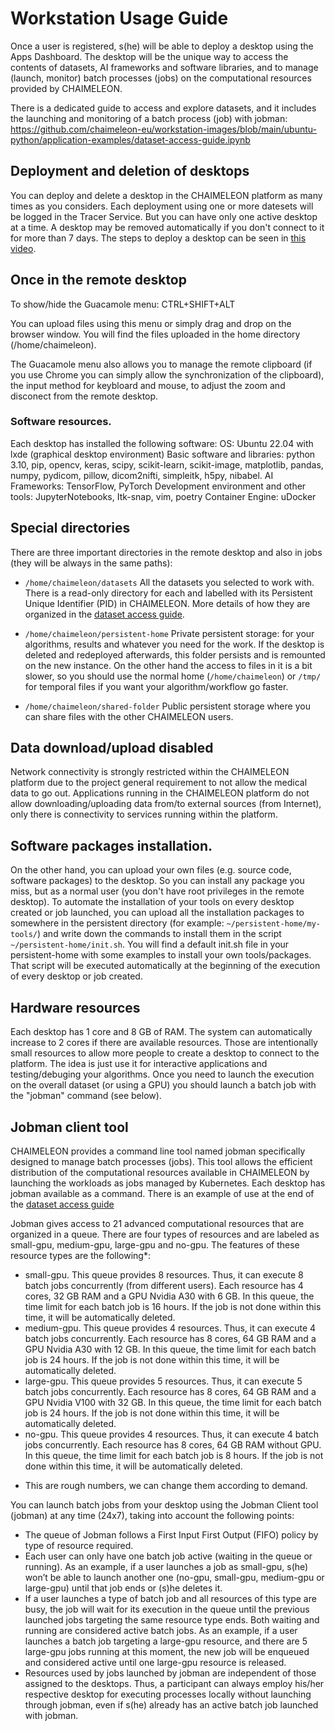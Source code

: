 # Workstation Usage Guide
Once a user is registered, s(he) will be able to deploy a desktop using the Apps Dashboard. 
The desktop will be the unique way to access the contents of datasets, AI frameworks and software libraries, 
and to manage (launch, monitor) batch processes (jobs) on the computational resources provided by CHAIMELEON.

There is a dedicated guide to access and explore datasets, 
and it includes the launching and monitoring of a batch process (job) with jobman:
https://github.com/chaimeleon-eu/workstation-images/blob/main/ubuntu-python/application-examples/dataset-access-guide.ipynb

## Deployment and deletion of desktops
You can deploy and delete a desktop in the CHAIMELEON platform as many times as you considers. 
Each deployment using one or more datesets will be logged in the Tracer Service.
But you can have only one active desktop at a time. 
A desktop may be removed automatically if you don't connect to it for more than 7 days.
The steps to deploy a desktop can be seen in [this video](https://drive.google.com/file/d/1KQxLBEtO_iw08JlfNtDZdKgICZJ2RD_N).

## Once in the remote desktop
To show/hide the Guacamole menu: CTRL+SHIFT+ALT

You can upload files using this menu or simply drag and drop on the browser window. 
You will find the files uploaded in the home directory (/home/chaimeleon).

The Guacamole menu also allows you to manage the remote clipboard (if you use Chrome you can simply allow the synchronization of the clipboard),
the input method for keybloard and mouse, to adjust the zoom and disconect from the remote desktop.

### Software resources. 
Each desktop has installed the following software:
  OS: Ubuntu 22.04 with lxde (graphical desktop environment)
  Basic software and libraries: python 3.10, pip, opencv, keras, scipy, scikit-learn, scikit-image, matplotlib, pandas, numpy, pydicom, pillow, dicom2nifti, simpleitk, h5py, nibabel.
  AI Frameworks: TensorFlow, PyTorch
  Development environment and other tools: JupyterNotebooks, Itk-snap, vim, poetry
  Container Engine: uDocker

## Special directories
There are three important directories in the remote desktop and also in jobs (they will be always in the same paths):
  - `/home/chaimeleon/datasets`
    All the datasets you selected to work with. 
    There is a read-only directory for each and labelled with its Persistent Unique Identifier (PID) in CHAIMELEON.
    More details of how they are organized in the [dataset access guide](https://github.com/chaimeleon-eu/workstation-images/blob/main/ubuntu-python/application-examples/dataset-access-guide.ipynb).
    
  - `/home/chaimeleon/persistent-home`
    Private persistent storage: for your algorithms, results and whatever you need for the work.
    If the desktop is deleted and redeployed afterwards, this folder persists and is remounted on the new instance.
    On the other hand the access to files in it is a bit slower, so you should use the normal home (`/home/chaimeleon`) or `/tmp/` for temporal files if you want your algorithm/workflow go faster.
    
  - `/home/chaimeleon/shared-folder`
    Public persistent storage where you can share files with the other CHAIMELEON users.

## Data download/upload disabled 
Network connectivity is strongly restricted within the CHAIMELEON platform due to the project general requirement to not allow the medical data to go out.
Applications running in the CHAIMELEON platform do not allow downloading/uploading data from/to external sources (from Internet), 
only there is connectivity to services running within the platform.

## Software packages installation. 
On the other hand, you can upload your own files (e.g. source code, software packages) to the desktop. 
So you can install any package you miss, but as a normal user (you don't have root privileges in the remote desktop).
To automate the installation of your tools on every desktop created or job launched, 
you can upload all the installation packages to somewhere in the persistent directory 
(for example: `~/persistent-home/my-tools/`) and write down the commands to install them in the script `~/persistent-home/init.sh`. 
You will find a default init.sh file in your persistent-home with some examples to install your own tools/packages.
That script will be executed automatically at the beginning of the execution of every desktop or job created.

## Hardware resources
Each desktop has 1 core and 8 GB of RAM. The system can automatically increase to 2 cores if there are available resources.
Those are intentionally small resources to allow more people to create a desktop to connect to the platform. 
The idea is just use it for interactive applications and testing/debuging your algorithms. 
Once you need to launch the execution on the overall dataset (or using a GPU) you should launch a batch job with the "jobman" command (see below).

## Jobman client tool 
CHAIMELEON provides a command line tool named jobman specifically designed to manage batch processes (jobs). 
This tool allows the efficient distribution of the computational resources available in CHAIMELEON by launching the workloads as jobs managed by Kubernetes. 
Each desktop has jobman available as a command. 
There is an example of use at the end of the [dataset access guide](https://github.com/chaimeleon-eu/workstation-images/blob/main/ubuntu-python/application-examples/dataset-access-guide.ipynb)

Jobman gives access to 21 advanced computational resources that are organized in a queue. 
There are four types of resources and are labeled as small-gpu, medium-gpu, large-gpu and no-gpu. 
The features of these resource types are the following*:
 - small-gpu. This queue provides 8 resources. Thus, it can execute 8 batch jobs concurrently (from different users). 
              Each resource has 4 cores, 32 GB RAM and a GPU Nvidia A30 with 6 GB.
              In this queue, the time limit for each batch job is 16 hours. If the job is not done within this time, it will be automatically deleted.
 - medium-gpu. This queue provides 4 resources. Thus, it can execute 4 batch jobs concurrently. 
               Each resource has 8 cores, 64 GB RAM and a GPU Nvidia A30 with 12 GB.
               In this queue, the time limit for each batch job is 24 hours. If the job is not done within this time, it will be automatically deleted.
 - large-gpu. This queue provides 5 resources. Thus, it can execute 5 batch jobs concurrently. 
              Each resource has 8 cores, 64 GB RAM and a GPU Nvidia V100 with 32 GB.
              In this queue, the time limit for each batch job is 24 hours. If the job is not done within this time, it will be automatically deleted.
 - no-gpu. This queue provides 4 resources. Thus, it can execute 4 batch jobs concurrently. 
           Each resource has 8 cores, 64 GB RAM without GPU.
           In this queue, the time limit for each batch job is 8 hours. If the job is not done within this time, it will be automatically deleted.
           
* This are rough numbers, we can change them according to demand.

You can launch batch jobs from your desktop using the Jobman Client tool (jobman) at any time (24x7), taking into account the following points:
 - The queue of Jobman follows a First Input First Output (FIFO) policy by type of resource required.
 - Each user can only have one batch job active (waiting in the queue or running). 
   As an example, if a user launches a job as small-gpu, s(he) won’t be able to launch another one (no-gpu, small-gpu, medium-gpu or large-gpu) until that job ends or (s)he deletes it.
 - If a user launches a type of batch job and all resources of this type are busy, the job will wait for its execution in the queue until the previous launched jobs targeting the same resource type ends. 
   Both waiting and running are considered active batch jobs. 
   As an example, if a user launches a batch job targeting a large-gpu resource, and there are 5 large-gpu jobs running at this moment, 
   the new job will be enqueued and considered active until one large-gpu resource is released.
 - Resources used by jobs launched by jobman are independent of those assigned to the desktops. 
   Thus, a participant can always employ his/her respective desktop for executing processes locally without launching through jobman, even if s(he) already has an active batch job launched with jobman.

